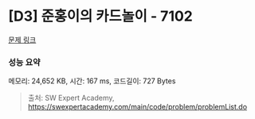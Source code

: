 # [D3] 준홍이의 카드놀이 - 7102 

[문제 링크](https://swexpertacademy.com/main/code/problem/problemDetail.do?contestProbId=AWkIlHWqBYcDFAXC) 

### 성능 요약

메모리: 24,652 KB, 시간: 167 ms, 코드길이: 727 Bytes



> 출처: SW Expert Academy, https://swexpertacademy.com/main/code/problem/problemList.do